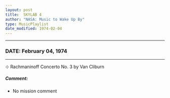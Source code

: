 ```yaml
---
layout: post
title:  SKYLAB 4
author: "NASA: Music to Wake Up By"
type: MusicPlaylist
date_modified: 1974-02-04
---
```


----
### DATE: February 04, 1974
----
⊹ Rachmaninoff Concerto No. 3 by Van Cliburn

##### Comment:
* No mission comment
